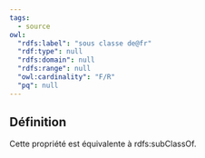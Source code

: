 ```yaml
---
tags:
  - source
owl:
  "rdfs:label": "sous classe de@fr"
  "rdf:type": null
  "rdfs:domain": null
  "rdfs:range": null
  "owl:cardinality": "F/R"
  "pq": null
---
```


<OntologyTable frontMatter={frontMatter}/>

## Définition

Cette propriété est équivalente à rdfs:subClassOf.
